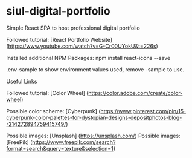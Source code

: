 # siul-digital-portfolio
Simple React SPA to host professional digital portfolio

Followed tutorial: [React Portfolio Website] (https://www.youtube.com/watch?v=G-Cr00UYokU&t=226s)

Installed additional NPM Packages: 
npm install react-icons --save

.env-sample to show environment values used, remove -sample to use.



Useful Links 



Followed tutorial: [Color Wheel] (https://color.adobe.com/create/color-wheel)

Possible color scheme: [Cyberpunk] (https://www.pinterest.com/pin/15-cyberpunk-color-palettes-for-dystopian-designs-depositphotos-blog--214272894759415749/)

Possible images: [Unsplash] (https://unsplash.com/)
Possible images: [FreePik] (https://www.freepik.com/search?format=search&query=texture&selection=1)
